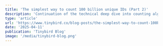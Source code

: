 ```yaml
---
title: 'The simplest way to count 100 billion unique IDs (Part 2)'
description: 'Continuation of the technical deep dive into counting algorithms, focusing on implementation details and performance optimizations.'
type: 'article'
url: 'https://www.tinybird.co/blog-posts/the-simplest-way-to-count-100b-unique-ids-part-2'
date: '2025-04-11'
publication: 'Tinybird Blog'
image: '/media/tinybird-blog.png'
---
```


